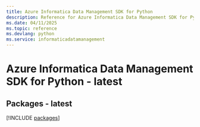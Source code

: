 ```yaml
---
title: Azure Informatica Data Management SDK for Python
description: Reference for Azure Informatica Data Management SDK for Python
ms.date: 04/11/2025
ms.topic: reference
ms.devlang: python
ms.service: informaticadatamanagement
---
```

# Azure Informatica Data Management SDK for Python - latest
## Packages - latest
[!INCLUDE [packages](informatica-data-management-index.md)]